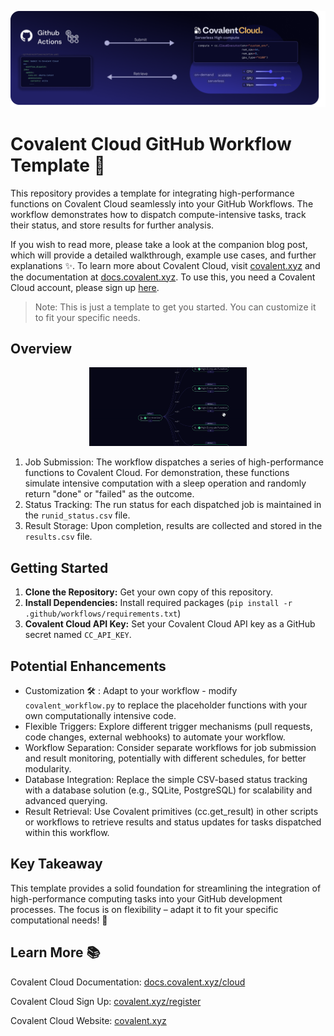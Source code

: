 <p align="center">
  <img src="./assets/banner.png" />
</p>

# Covalent Cloud GitHub Workflow Template 🚀

This repository provides a template for integrating high-performance functions on Covalent Cloud seamlessly into your GitHub Workflows. The workflow demonstrates how to dispatch compute-intensive tasks, track their status, and store results for further analysis. 

If you wish to read more, please take a look at the companion blog post, which will provide a detailed walkthrough, example use cases, and further explanations ✨. To learn more about Covalent Cloud, visit [covalent.xyz](https://www.covalent.xyz) and the documentation at [docs.covalent.xyz](docs.covalent.xyz/cloud). To use this, you need a Covalent Cloud account, please sign up [here](https://www.covalent.xyz/register).


> Note: This is just a template to get you started. You can customize it to fit your specific needs.

## Overview

<p align="center">
  <img src="./assets/workflow.gif" width="50%" />
</p>


1. Job Submission: The workflow dispatches a series of high-performance functions to Covalent Cloud. For demonstration, these functions simulate intensive computation with a sleep operation and randomly return "done" or "failed" as the outcome.
2. Status Tracking: The run status for each dispatched job is maintained in the `runid_status.csv` file.
3. Result Storage: Upon completion, results are collected and stored in the `results.csv` file.

## Getting Started

1. **Clone the Repository:** Get your own copy of this repository.
2. **Install Dependencies:** Install required packages (`pip install -r .github/workflows/requirements.txt`)
3. **Covalent Cloud API Key:** Set your Covalent Cloud API key as a GitHub secret named `CC_API_KEY`.


## Potential Enhancements

- Customization 🛠️ : Adapt to your workflow - modify `covalent_workflow.py` to replace the placeholder functions with your own computationally intensive code.
- Flexible Triggers:  Explore different trigger mechanisms (pull requests, code changes, external webhooks) to automate your workflow.
- Workflow Separation: Consider separate workflows for job submission and result monitoring, potentially with different schedules, for better modularity.
- Database Integration:  Replace the simple CSV-based status tracking with a database solution (e.g., SQLite, PostgreSQL) for scalability and advanced querying.
- Result Retrieval: Use Covalent primitives (cc.get_result) in other scripts or workflows to retrieve results and status updates for tasks dispatched within this workflow.

## Key Takeaway

This template provides a solid foundation for streamlining the integration of high-performance computing tasks into your GitHub development processes. The focus is on flexibility – adapt it to fit your specific computational needs! 💪

## Learn More 📚

Covalent Cloud Documentation: [docs.covalent.xyz/cloud](docs.covalent.xyz/cloud)

Covalent Cloud Sign Up: [covalent.xyz/register](https://www.covalent.xyz/register)

Covalent Cloud Website: [covalent.xyz](https://www.covalent.xyz)